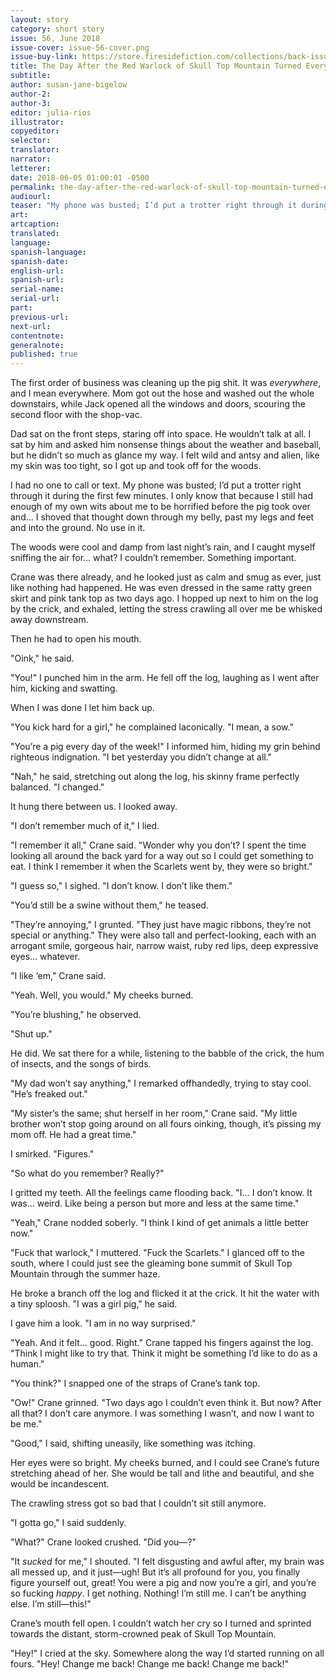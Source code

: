 ```yaml
---
layout: story
category: short story
issue: 56, June 2018
issue-cover: issue-56-cover.png
issue-buy-link: https://store.firesidefiction.com/collections/back-issues/products/fireside-magazine-issue-56-june-2018
title: The Day After the Red Warlock of Skull Top Mountain Turned Everyone in Beane County into Pigs
subtitle:
author: susan-jane-bigelow
author-2:
author-3:
editor: julia-rios
illustrator:
copyeditor:
selector:
translator:
narrator:
letterer:
date: 2018-06-05 01:00:01 -0500
permalink: the-day-after-the-red-warlock-of-skull-top-mountain-turned-everyone-in-beane-county-into-pigs
audiourl:
teaser: "My phone was busted; I’d put a trotter right through it during the first few minutes."
art:
artcaption:
translated:
language:
spanish-language:
spanish-date:
english-url:
spanish-url:
serial-name:
serial-url:
part:
previous-url:
next-url:
contentnote:
generalnote:
published: true
---
```


The first order of business was cleaning up the pig shit. It was _everywhere_, and I mean everywhere. Mom got out the hose and washed out the whole downstairs, while Jack opened all the windows and doors, scouring the second floor with the shop-vac.

Dad sat on the front steps, staring off into space. He wouldn’t talk at all. I sat by him and asked him nonsense things about the weather and baseball, but he didn’t so much as glance my way. I felt wild and antsy and alien, like my skin was too tight, so I got up and took off for the woods.

I had no one to call or text. My phone was busted; I’d put a trotter right through it during the first few minutes. I only know that because I still had enough of my own wits about me to be horrified before the pig took over and…
I shoved that thought down through my belly, past my legs and feet and into the ground. No use in it.

The woods were cool and damp from last night’s rain, and I caught myself sniffing the air for… what? I couldn’t remember. Something important.

Crane was there already, and he looked just as calm and smug as ever, just like nothing had happened. He was even dressed in the same ratty green skirt and pink tank top as two days ago. I hopped up next to him on the log by the crick, and exhaled, letting the stress crawling all over me be whisked away downstream.

Then he had to open his mouth.

"Oink," he said.

"You!" I punched him in the arm. He fell off the log, laughing as I went after him, kicking and swatting.

When I was done I let him back up.

"You kick hard for a girl," he complained laconically. "I mean, a sow."

"You’re a pig every day of the week!" I informed him, hiding my grin behind righteous indignation. "I bet yesterday you didn’t change at all."

"Nah," he said, stretching out along the log, his skinny frame perfectly balanced. "I changed."

It hung there between us. I looked away.

"I don’t remember much of it," I lied.

"I remember it all," Crane said. "Wonder why you don’t? I spent the time looking all around the back yard for a way out so I could get something to eat. I think I remember it when the Scarlets went by, they were so bright."

"I guess so," I sighed. "I don’t know. I don’t like them."

"You’d still be a swine without them," he teased.

"They’re annoying," I grunted. "They just have magic ribbons, they’re not special or anything." They were also tall and perfect-looking, each with an arrogant smile, gorgeous hair, narrow waist, ruby red lips, deep expressive eyes… whatever.

"I like ‘em," Crane said.

"Yeah. Well, you would." My cheeks burned.

"You’re blushing," he observed.

"Shut up."

He did. We sat there for a while, listening to the babble of the crick, the hum of insects, and the songs of birds.

"My dad won’t say anything," I remarked offhandedly, trying to stay cool. "He’s freaked out."

"My sister’s the same; shut herself in her room," Crane said. "My little brother won’t stop going around on all fours oinking, though, it’s pissing my mom off. He had a great time."

I smirked. "Figures."

"So what do you remember? Really?"

I gritted my teeth. All the feelings came flooding back. "I… I don’t know. It was… weird. Like being a person but more and less at the same time."

"Yeah," Crane nodded soberly. "I think I kind of get animals a little better now."

"Fuck that warlock," I muttered. "Fuck the Scarlets." I glanced off to the south, where I could just see the gleaming bone summit of Skull Top Mountain through the summer haze.

He broke a branch off the log and flicked it at the crick. It hit the water with a tiny sploosh. "I was a girl pig," he said.

I gave him a look. "I am in no way surprised."

"Yeah. And it felt… good. Right." Crane tapped his fingers against the log. "Think I might like to try that. Think it might be something I’d like to do as a human."

"You think?" I snapped one of the straps of Crane’s tank top.

"Ow!" Crane grinned. "Two days ago I couldn’t even think it. But now? After all that? I don’t care anymore. I was something I wasn’t, and now I want to be me."

"Good," I said, shifting uneasily, like something was itching.

Her eyes were so bright. My cheeks burned, and I could see Crane’s future stretching ahead of her. She would be tall and lithe and beautiful, and she would be incandescent.

The crawling stress got so bad that I couldn’t sit still anymore.

"I gotta go," I said suddenly.

"What?" Crane looked crushed. "Did you—?"

"It _sucked_ for me," I shouted. "I felt disgusting and awful after, my brain was all messed up, and it just—ugh! But it’s all profound for you, you finally figure yourself out, great! You were a pig and now you’re a girl, and you’re so fucking _happy_. I get nothing. Nothing! I’m still me. I can’t be anything else. I’m still—this!"

Crane’s mouth fell open. I couldn’t watch her cry so I turned and sprinted towards the distant, storm-crowned peak of Skull Top Mountain.

"Hey!" I cried at the sky. Somewhere along the way I’d started running on all fours. "Hey! Change me back! Change me back! Change me back!"
